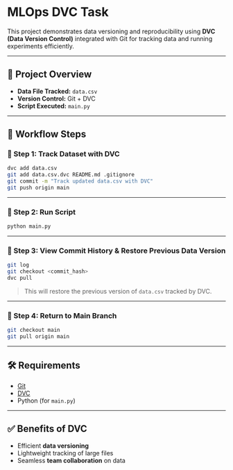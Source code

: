# MLOps DVC Task

This project demonstrates data versioning and reproducibility using **DVC (Data Version Control)** integrated with Git for tracking data and running experiments efficiently.

---

## 📂 Project Overview

* **Data File Tracked:** `data.csv`
* **Version Control:** Git + DVC
* **Script Executed:** `main.py`

---

## 🧪 Workflow Steps

### 🔹 Step 1: Track Dataset with DVC

```bash
dvc add data.csv
git add data.csv.dvc README.md .gitignore
git commit -m "Track updated data.csv with DVC"
git push origin main
```

---

### 🔹 Step 2: Run Script

```bash
python main.py
```

---

### 🔹 Step 3: View Commit History & Restore Previous Data Version

```bash
git log
git checkout <commit_hash>
dvc pull
```

> This will restore the previous version of `data.csv` tracked by DVC.

---

### 🔹 Step 4: Return to Main Branch

```bash
git checkout main
git pull origin main
```

---

## 🛠 Requirements

* [Git](https://git-scm.com/)
* [DVC](https://dvc.org/doc/install)
* Python (for `main.py`)

---

## ✅ Benefits of DVC

* Efficient **data versioning**
* Lightweight tracking of large files
* Seamless **team collaboration** on data
